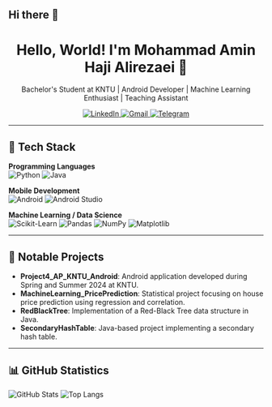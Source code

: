 ## Hi there 👋

<h1 align="center">Hello, World! I'm Mohammad Amin Haji Alirezaei 👋</h1>

<p align="center">
  Bachelor's Student at KNTU | Android Developer | Machine Learning Enthusiast | Teaching Assistant
</p>

<p align="center">
  <a href="https://linkedin.com/in/mohammad-amin-haji-alirezaei-66522a2aa">
    <img src="https://img.shields.io/badge/LinkedIn-blue?logo=linkedin&style=for-the-badge" alt="LinkedIn">
  </a>
  <!-- در صورت تمایل، ایمیل خود را در لینک زیر جایگزین کنید -->
  <a href="mailto:m.a.hajialirezaei05@gmail.com">
    <img src="https://img.shields.io/badge/Gmail-red?logo=gmail&style=for-the-badge" alt="Gmail">
  </a>

  <a href="https://t.me/M_Hajialirezaei">
  <img src="[https://img.shields.io/badge/Telegram?logo=linkedin&style=for-the-badge](https://www.google.com/url?sa=i&url=https%3A%2F%2Fcommons.wikimedia.org%2Fwiki%2FFile%3ATelegram_logo.svg&psig=AOvVaw3eiGJRwae4mebdqyIA2scX&ust=1745054098494000&source=images&cd=vfe&opi=89978449&ved=0CBMQjRxqFwoTCNjLsKCf4YwDFQAAAAAdAAAAABAR)" alt="Telegram">
  </a>
</p>



---

## 🧠 Tech Stack

**Programming Languages**  
![Python](https://img.shields.io/badge/-Python-3776AB?logo=python&logoColor=white&style=flat)
![Java](https://img.shields.io/badge/-Java-007396?logo=java&logoColor=white&style=flat)

**Mobile Development**  
![Android](https://img.shields.io/badge/-Android-3DDC84?logo=android&logoColor=white&style=flat)
![Android Studio](https://img.shields.io/badge/-Android%20Studio-3DDC84?logo=androidstudio&logoColor=white&style=flat)

**Machine Learning / Data Science**  
![Scikit-Learn](https://img.shields.io/badge/-Scikit_Learn-F7931E?logo=scikitlearn&logoColor=white&style=flat)
![Pandas](https://img.shields.io/badge/-Pandas-150458?logo=pandas&logoColor=white&style=flat)
![NumPy](https://img.shields.io/badge/-NumPy-013243?logo=numpy&logoColor=white&style=flat)
![Matplotlib](https://img.shields.io/badge/-Matplotlib-11557C?logo=matplotlib&logoColor=white&style=flat)

---

## 📂 Notable Projects

- **Project4_AP_KNTU_Android**: Android application developed during Spring and Summer 2024 at KNTU.
- **MachineLearning_PricePrediction**: Statistical project focusing on house price prediction using regression and correlation.
- **RedBlackTree**: Implementation of a Red-Black Tree data structure in Java.
- **SecondaryHashTable**: Java-based project implementing a secondary hash table.

---

## 📊 GitHub Statistics

![GitHub Stats](https://github-readme-stats.vercel.app/api?username=mahajialirezaei&show_icons=true&theme=tokyonight)
![Top Langs](https://github-readme-stats.vercel.app/api/top-langs/?username=mahajialirezaei&layout=compact&theme=tokyonight)

